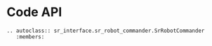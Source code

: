 # Code API

```eval_rst
.. autoclass:: sr_interface.sr_robot_commander.SrRobotCommander
   :members:
```
